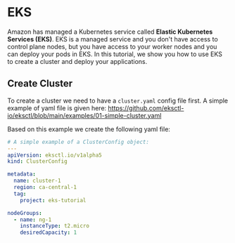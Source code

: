 # EKS
Amazon has managed a Kubernetes service called **Elastic Kubernetes Services (EKS)**. EKS is a managed service and you don't have access to control plane nodes, but you have access to your worker nodes and you can deploy your pods in EKS.
In this tutorial, we show you how to use EKS to create a cluster and deploy your applications.

## Create Cluster
To create a cluster we need to have a `cluster.yaml` config file first.
A simple example of yaml file is given here:
https://github.com/eksctl-io/eksctl/blob/main/examples/01-simple-cluster.yaml

Based on this example we create the following yaml file:
```yaml
# A simple example of a ClusterConfig object:
---
apiVersion: eksctl.io/v1alpha5
kind: ClusterConfig

metadata:
  name: cluster-1
  region: ca-central-1
  tag:
    project: eks-tutorial

nodeGroups:
  - name: ng-1
    instanceType: t2.micro
    desiredCapacity: 1

```
